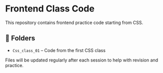 # Frontend Class Code

This repository contains frontend practice code starting from CSS.

## 📁 Folders

- `Css_class_01` – Code from the first CSS class

Files will be updated regularly after each session to help with revision and practice.
